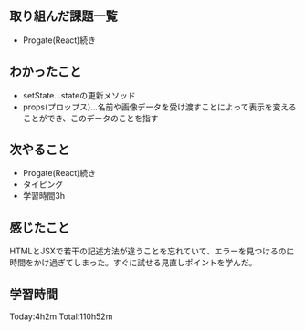 ## 取り組んだ課題一覧
 - Progate(React)続き
## わかったこと
 - setState...stateの更新メソッド
 - props(プロップス)...名前や画像データを受け渡すことによって表示を変えることができ、このデータのことを指す
## 次やること
 - Progate(React)続き
 - タイピング
 - 学習時間3h
## 感じたこと
 HTMLとJSXで若干の記述方法が違うことを忘れていて、エラーを見つけるのに時間をかけ過ぎてしまった。すぐに試せる見直しポイントを学んだ。
## 学習時間
Today:4h2m  Total:110h52m